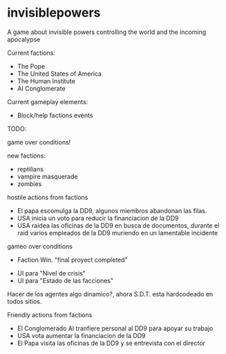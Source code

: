 # invisiblepowers
A game about invisible powers controlling the world and the incoming apocalypse

Current factions:
- The Pope
- The United States of America
- The Human Institute 
- AI Conglomerate

Current gameplay elements:
 - Block/help factions events  


TODO:

game over conditions!

new factions:
 - reptilians 
 - vampire masquerade 
 - zombies

hostile actions from factions 
 - El papa escomulga la DD9, algunos miembros abandonan las filas.
 - USA inicia un voto para reducir la financiacion de la DD9
 - USA raidea las oficinas de la DD9 en busca de documentos, durante el raid varios empleados de la DD9 muriendo en un lamentable incidente

gameo over conditions 
 - Faction Win. "final proyect completed"

* UI para "Nivel de crisis"
* UI para "Estado de las facciones"

Hacer de los agentes algo dinamico?, ahora S.D.T. esta hardcodeado en todos sitios.

Friendly actions from factions
 - El Conglomerado AI tranfiere personal al DD9 para apoyar su trabajo
 - USA vota aumentar la financiacion de la DD9
 - El Papa visita las oficinas de la DD9 y se entrevista con el director
